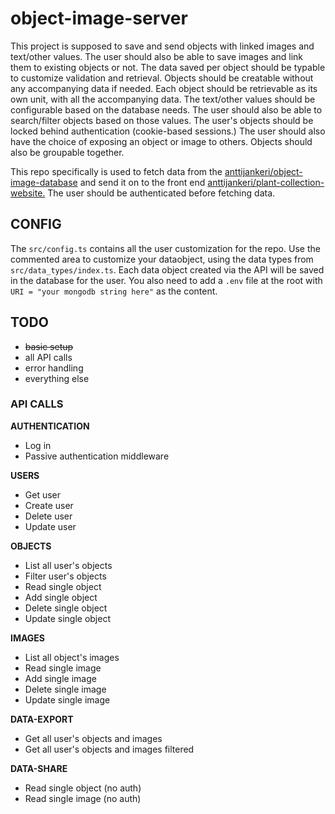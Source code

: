 # object-image-server

This project is supposed to save and send objects with linked images and text/other values. The user should also be able to save images and link them to existing objects or not. The data saved per object should be typable to customize validation and retrieval. Objects should be creatable without any accompanying data if needed. Each object should be retrievable as its own unit, with all the accompanying data. The text/other values should be configurable based on the database needs. The user should also be able to search/filter objects based on those values. The user's objects should be locked behind authentication (cookie-based sessions.) The user should also have the choice of exposing an object or image to others. Objects should also be groupable together.

This repo specifically is used to fetch data from the [anttijankeri/object-image-database](https://github.com/anttijankeri/object-image-database) and send it on to the front end [anttijankeri/plant-collection-website.](https://github.com/anttijankeri/plant-collection-website) The user should be authenticated before fetching data.

## CONFIG

The `src/config.ts` contains all the user customization for the repo. Use the commented area to customize your dataobject, using the data types from `src/data_types/index.ts`. Each data object created via the API will be saved in the database for the user. You also need to add a `.env` file at the root with `URI = "your mongodb string here"` as the content.

## TODO

- ~~basic setup~~
- all API calls
- error handling
- everything else

### API CALLS

**AUTHENTICATION**

- Log in
- Passive authentication middleware

**USERS**

- Get user
- Create user
- Delete user
- Update user

**OBJECTS**

- List all user's objects
- Filter user's objects
- Read single object
- Add single object
- Delete single object
- Update single object

**IMAGES**

- List all object's images
- Read single image
- Add single image
- Delete single image
- Update single image

**DATA-EXPORT**

- Get all user's objects and images
- Get all user's objects and images filtered

**DATA-SHARE**

- Read single object (no auth)
- Read single image (no auth)
